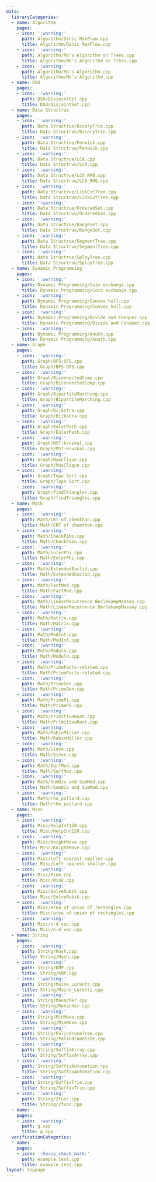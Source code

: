 ```yaml
---
data:
  libraryCategories:
  - name: Algorithm
    pages:
    - icon: ':warning:'
      path: Algorithm/Dinic MaxFlow.cpp
      title: Algorithm/Dinic MaxFlow.cpp
    - icon: ':warning:'
      path: Algorithm/Mo's Algorithm on Trees.cpp
      title: Algorithm/Mo's Algorithm on Trees.cpp
    - icon: ':warning:'
      path: Algorithm/Mo's Algorithm.cpp
      title: Algorithm/Mo's Algorithm.cpp
  - name: DSU
    pages:
    - icon: ':warning:'
      path: DSU/DisjointSet.cpp
      title: DSU/DisjointSet.cpp
  - name: Data Structrue
    pages:
    - icon: ':warning:'
      path: Data Structrue/BinaryTrie.cpp
      title: Data Structrue/BinaryTrie.cpp
    - icon: ':warning:'
      path: Data Structrue/Fenwick.cpp
      title: Data Structrue/Fenwick.cpp
    - icon: ':warning:'
      path: Data Structrue/LCA.cpp
      title: Data Structrue/LCA.cpp
    - icon: ':warning:'
      path: Data Structrue/LCA_RMQ.cpp
      title: Data Structrue/LCA_RMQ.cpp
    - icon: ':warning:'
      path: Data Structrue/LinkCutTree.cpp
      title: Data Structrue/LinkCutTree.cpp
    - icon: ':warning:'
      path: Data Structrue/OrderedSet.cpp
      title: Data Structrue/OrderedSet.cpp
    - icon: ':warning:'
      path: Data Structrue/RangeSet.cpp
      title: Data Structrue/RangeSet.cpp
    - icon: ':warning:'
      path: Data Structrue/SegmentTree.cpp
      title: Data Structrue/SegmentTree.cpp
    - icon: ':warning:'
      path: Data Structrue/SplayTree.cpp
      title: Data Structrue/SplayTree.cpp
  - name: Dynamic Programming
    pages:
    - icon: ':warning:'
      path: Dynamic Programming/Coin exchange.cpp
      title: Dynamic Programming/Coin exchange.cpp
    - icon: ':warning:'
      path: Dynamic Programming/Convex hull.cpp
      title: Dynamic Programming/Convex hull.cpp
    - icon: ':warning:'
      path: Dynamic Programming/Divide and Conquer.cpp
      title: Dynamic Programming/Divide and Conquer.cpp
    - icon: ':warning:'
      path: Dynamic Programming/knuth.cpp
      title: Dynamic Programming/knuth.cpp
  - name: Graph
    pages:
    - icon: ':warning:'
      path: Graph/BFS-DFS.cpp
      title: Graph/BFS-DFS.cpp
    - icon: ':warning:'
      path: Graph/BiconnectedComp.cpp
      title: Graph/BiconnectedComp.cpp
    - icon: ':warning:'
      path: Graph/BipartiteMarching.cpp
      title: Graph/BipartiteMarching.cpp
    - icon: ':warning:'
      path: Graph/Dijkstra.cpp
      title: Graph/Dijkstra.cpp
    - icon: ':warning:'
      path: Graph/EulerPath.cpp
      title: Graph/EulerPath.cpp
    - icon: ':warning:'
      path: Graph/MST-kruskal.cpp
      title: Graph/MST-kruskal.cpp
    - icon: ':warning:'
      path: Graph/MaxClique.cpp
      title: Graph/MaxClique.cpp
    - icon: ':warning:'
      path: Graph/Topo Sort.cpp
      title: Graph/Topo Sort.cpp
    - icon: ':warning:'
      path: Graph/findTriangles.cpp
      title: Graph/findTriangles.cpp
  - name: Math
    pages:
    - icon: ':warning:'
      path: Math/CRT of chemthan.cpp
      title: Math/CRT of chemthan.cpp
    - icon: ':warning:'
      path: Math/CheckFibo.cpp
      title: Math/CheckFibo.cpp
    - icon: ':warning:'
      path: Math/EulerPhi.cpp
      title: Math/EulerPhi.cpp
    - icon: ':warning:'
      path: Math/ExtendedEuclid.cpp
      title: Math/ExtendedEuclid.cpp
    - icon: ':warning:'
      path: Math/FactMod.cpp
      title: Math/FactMod.cpp
    - icon: ':warning:'
      path: Math/LinearRecurrence BerlekampMassey.cpp
      title: Math/LinearRecurrence BerlekampMassey.cpp
    - icon: ':warning:'
      path: Math/Matrix.cpp
      title: Math/Matrix.cpp
    - icon: ':warning:'
      path: Math/ModInt.cpp
      title: Math/ModInt.cpp
    - icon: ':warning:'
      path: Math/Modulo.cpp
      title: Math/Modulo.cpp
    - icon: ':warning:'
      path: Math/PrimeFacts-related.cpp
      title: Math/PrimeFacts-related.cpp
    - icon: ':warning:'
      path: Math/PrimeGen.cpp
      title: Math/PrimeGen.cpp
    - icon: ':warning:'
      path: Math/PrimePi.cpp
      title: Math/PrimePi.cpp
    - icon: ':warning:'
      path: Math/PrimitiveRoot.cpp
      title: Math/PrimitiveRoot.cpp
    - icon: ':warning:'
      path: Math/RabinMiller.cpp
      title: Math/RabinMiller.cpp
    - icon: ':warning:'
      path: Math/Sieve.cpp
      title: Math/Sieve.cpp
    - icon: ':warning:'
      path: Math/SqrtMod.cpp
      title: Math/SqrtMod.cpp
    - icon: ':warning:'
      path: Math/SumDiv and SumMod.cpp
      title: Math/SumDiv and SumMod.cpp
    - icon: ':warning:'
      path: Math/rho_pollard.cpp
      title: Math/rho_pollard.cpp
  - name: Misc
    pages:
    - icon: ':warning:'
      path: Misc/HelpInt128.cpp
      title: Misc/HelpInt128.cpp
    - icon: ':warning:'
      path: Misc/KnightMove.cpp
      title: Misc/KnightMove.cpp
    - icon: ':warning:'
      path: Misc/Left nearest smaller.cpp
      title: Misc/Left nearest smaller.cpp
    - icon: ':warning:'
      path: Misc/Mink.cpp
      title: Misc/Mink.cpp
    - icon: ':warning:'
      path: Misc/SolveRubik.cpp
      title: Misc/SolveRubik.cpp
    - icon: ':warning:'
      path: Misc/area of union of rectangles.cpp
      title: Misc/area of union of rectangles.cpp
    - icon: ':warning:'
      path: Misc/n-d vec.cpp
      title: Misc/n-d vec.cpp
  - name: String
    pages:
    - icon: ':warning:'
      path: String/Hash.cpp
      title: String/Hash.cpp
    - icon: ':warning:'
      path: String/KMP.cpp
      title: String/KMP.cpp
    - icon: ':warning:'
      path: String/Maine_Lorentz.cpp
      title: String/Maine_Lorentz.cpp
    - icon: ':warning:'
      path: String/Manacher.cpp
      title: String/Manacher.cpp
    - icon: ':warning:'
      path: String/MinMove.cpp
      title: String/MinMove.cpp
    - icon: ':warning:'
      path: String/PalindromeTree.cpp
      title: String/PalindromeTree.cpp
    - icon: ':warning:'
      path: String/SuffixArray.cpp
      title: String/SuffixArray.cpp
    - icon: ':warning:'
      path: String/SuffixAutomation.cpp
      title: String/SuffixAutomation.cpp
    - icon: ':warning:'
      path: String/SuffixTrie.cpp
      title: String/SuffixTrie.cpp
    - icon: ':warning:'
      path: String/Zfunc.cpp
      title: String/Zfunc.cpp
  - name: .
    pages:
    - icon: ':warning:'
      path: g.cpp
      title: g.cpp
  verificationCategories:
  - name: .
    pages:
    - icon: ':heavy_check_mark:'
      path: example.test.cpp
      title: example.test.cpp
layout: toppage
---
```

